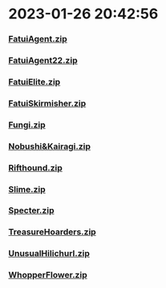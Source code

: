 # 2023-01-26 20:42:56

### [FatuiAgent.zip](https://raw.githubusercontent.com/Sam5440/Genshin_Impact_Teleport_Files/main/ManualCollectPoint/Monster/FatuiAgent.zip)

### [FatuiAgent22.zip](https://raw.githubusercontent.com/Sam5440/Genshin_Impact_Teleport_Files/main/ManualCollectPoint/Monster/FatuiAgent22.zip)

### [FatuiElite.zip](https://raw.githubusercontent.com/Sam5440/Genshin_Impact_Teleport_Files/main/ManualCollectPoint/Monster/FatuiElite.zip)

### [FatuiSkirmisher.zip](https://raw.githubusercontent.com/Sam5440/Genshin_Impact_Teleport_Files/main/ManualCollectPoint/Monster/FatuiSkirmisher.zip)

### [Fungi.zip](https://raw.githubusercontent.com/Sam5440/Genshin_Impact_Teleport_Files/main/ManualCollectPoint/Monster/Fungi.zip)

### [Nobushi&Kairagi.zip](https://raw.githubusercontent.com/Sam5440/Genshin_Impact_Teleport_Files/main/ManualCollectPoint/Monster/Nobushi%26Kairagi.zip)

### [Rifthound.zip](https://raw.githubusercontent.com/Sam5440/Genshin_Impact_Teleport_Files/main/ManualCollectPoint/Monster/Rifthound.zip)

### [Slime.zip](https://raw.githubusercontent.com/Sam5440/Genshin_Impact_Teleport_Files/main/ManualCollectPoint/Monster/Slime.zip)

### [Specter.zip](https://raw.githubusercontent.com/Sam5440/Genshin_Impact_Teleport_Files/main/ManualCollectPoint/Monster/Specter.zip)

### [TreasureHoarders.zip](https://raw.githubusercontent.com/Sam5440/Genshin_Impact_Teleport_Files/main/ManualCollectPoint/Monster/TreasureHoarders.zip)

### [UnusualHilichurl.zip](https://raw.githubusercontent.com/Sam5440/Genshin_Impact_Teleport_Files/main/ManualCollectPoint/Monster/UnusualHilichurl.zip)

### [WhopperFlower.zip](https://raw.githubusercontent.com/Sam5440/Genshin_Impact_Teleport_Files/main/ManualCollectPoint/Monster/WhopperFlower.zip)

